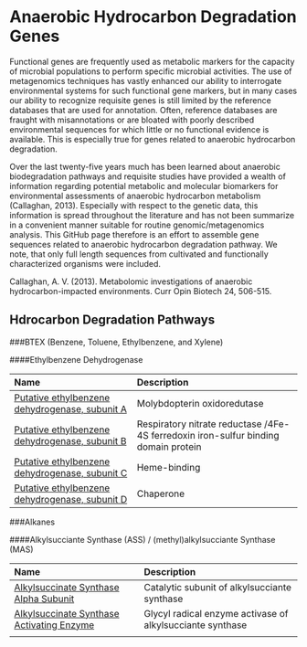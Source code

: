 # Anaerobic Hydrocarbon Degradation Genes


Functional genes are frequently used as metabolic markers for the capacity of microbial populations to perform specific microbial activities. The use of metagenomics techniques has vastly enhanced our ability to interrogate environmental systems for such functional gene markers, but in many cases our ability to recognize requisite genes is still limited by the reference databases that are used for annotation.  Often, reference databases are fraught with misannotations or are bloated with poorly described environmental sequences for which little or no functional evidence is available. This is especially true for genes related to anaerobic hydrocarbon degradation.  

Over the last twenty-five years much has been learned about anaerobic biodegradation pathways and requisite studies have provided a wealth of information regarding potential metabolic and molecular biomarkers for environmental assessments of anaerobic hydrocarbon metabolism (Callaghan, 2013). Especially with respect to the genetic data, this information is spread throughout the literature and has not been summarize in a convenient manner suitable for routine genomic/metagenomics analysis. 
This GitHub page therefore is an effort to assemble gene sequences related to anaerobic hydrocarbon degradation pathway. We note, that only full length sequences from cultivated and functionally characterized organisms were included.  

Callaghan, A. V. (2013). Metabolomic investigations of anaerobic hydrocarbon-impacted environments. Curr Opin Biotech 24, 506-515.

## Hdrocarbon Degradation Pathways

###BTEX (Benzene, Toluene, Ethylbenzene, and Xylene) 

####Ethylbenzene Dehydrogenase

 Name | Description |
 :--- | :---------- |
| [Putative ethylbenzene dehydrogenase, subunit A ](EbdA_list.md) | Molybdopterin oxidoredutase | [NT fasta]() | [AA fasta]() |
| [Putative ethylbenzene dehydrogenase, subunit B ]() | Respiratory nitrate reductase /4Fe-4S ferredoxin iron-sulfur binding domain protein | [NT fasta]() | [AA fasta]() |
| [Putative ethylbenzene dehydrogenase, subunit C ]() | Heme-binding | [NT fasta]() | [AA fasta]() |
| [Putative ethylbenzene dehydrogenase, subunit D ]() | Chaperone | [NT fasta]() | [AA fasta]() |

###Alkanes

####Alkylsucciante Synthase (ASS) / (methyl)alkylsucciante Synthase (MAS)

 Name | Description |
 :--- | :---------- |
| [Alkylsuccinate Synthase Alpha Subunit](assA.md) | Catalytic subunit of alkylsucciante synthase  |
| [Alkylsuccinate Synthase Activating Enzyme](assD.md) | Glycyl radical enzyme activase of alkylsucciante synthase|
| []() |  |
